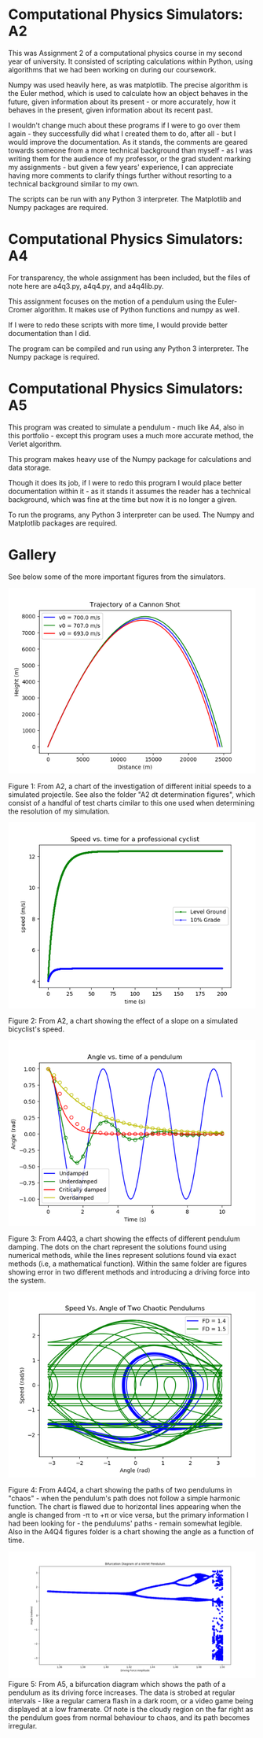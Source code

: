 # Computational Physics Simulators: A2

This was Assignment 2 of a computational physics course in my second year of university. It consisted of scripting calculations within Python, using algorithms that we had been working on during our coursework.

Numpy was used heavily here, as was matplotlib. The precise algorithm is the Euler method, which is used to calculate how an object behaves in the future, given information about its present - or more accurately, how it behaves in the present, given information about its recent past.

I wouldn't change much about these programs if I were to go over them again - they successfully did what I created them to do, after all - but I would improve the documentation. As it stands, the comments are geared towards someone from a more technical background than myself - as I was writing them for the audience of my professor, or the grad student marking my assignments - but given a few years' experience, I can appreciate having more comments to clarify things further without resorting to a technical background similar to my own.

The scripts can be run with any Python 3 interpreter. The Matplotlib and Numpy packages are required.

# Computational Physics Simulators: A4

For transparency, the whole assignment has been included, but the files of note here are a4q3.py, a4q4.py, and a4q4lib.py.

This assignment focuses on the motion of a pendulum using the Euler-Cromer algorithm. It makes use of Python functions and numpy as well.

If I were to redo these scripts with more time, I would provide better documentation than I did.

The program can be compiled and run using any Python 3 interpreter. The Numpy package is required.

# Computational Physics Simulators: A5

This program was created to simulate a pendulum - much like A4, also in this portfolio - except this program uses a much more accurate method, the Verlet algorithm.

This program makes heavy use of the Numpy package for calculations and data storage.

Though it does its job, if I were to redo this program I would place better documentation within it - as it stands it assumes the reader has a technical background, which was fine at the time but now it is no longer a given.

To run the programs, any Python 3 interpreter can be used. The Numpy and Matplotlib packages are required.

# Gallery
See below some of the more important figures from the simulators.

![A chart showing the path of a modelled projectile, compared to two other paths with differing initial speeds.](A2-adiabatic-approximation-figures/Figure_2.png)

Figure 1: From A2, a chart of the investigation of different initial speeds to a simulated projectile. See also the folder "A2 dt determination figures", which consist of a handful of test charts cimilar to this one used when determining the resolution of my simulation.

![A chart showing the speed of a modelled bicylist, showing two speed functions - one performed on level ground, one performed at a 10% grade.](A2-bike-racing-figures/Figure_1.png)

Figure 2: From A2, a chart showing the effect of a slope on a simulated bicyclist's speed.

![A chart showing the paths of a simulated ideal pendulum with different amounts of damping.](a4q3-figures/Figure_0.png)

Figure 3: From A4Q3, a chart showing the effects of different pendulum damping. The dots on the chart represent the solutions found using numerical methods, while the lines represent solutions found via exact methods (i.e, a mathematical function). Within the same folder are figures showing error in two different methods and introducing a driving force into the system.

![A chart of two different damped chaotic pendulums, with speed on the vertical axis and angle on the horizontal one.](a4q4-figures/Figure_0.png)

Figure 4: From A4Q4, a chart showing the paths of two pendulums in "chaos" - when the pendulum's path does not follow a simple harmonic function. The chart is flawed due to horizontal lines appearing when the angle is changed from -π to +π or vice versa, but the primary information I had been looking for - the pendulums' paths - remain somewhat legible. Also in the A4Q4 figures folder is a chart showing the angle as a function of time.

![A bifurcation diagram of a pendulum, showing branching paths followed by a fuzzy, cloudlike shape on the right side of the graph.](A5-Figures/Figure_0-v.png)
Figure 5: From A5, a bifurcation diagram which shows the path of a pendulum as its driving force increases. The data is strobed at regular intervals - like a regular camera flash in a dark room, or a video game being displayed at a low framerate. Of note is the cloudy region on the far right as the pendulum goes from normal behaviour to chaos, and its path becomes irregular.
